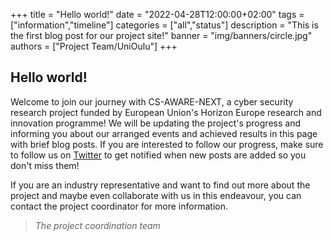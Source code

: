 +++
title = "Hello world!"
date = "2022-04-28T12:00:00+02:00"
tags = ["information","timeline"]
categories = ["all","status"]
description = "This is the first blog post for our project site!"
banner = "img/banners/circle.jpg"
authors = ["Project Team/UniOulu"]
+++

## Hello world!

Welcome to join our journey with CS-AWARE-NEXT, a cyber security research project funded by European Union's Horizon Europe research and innovation programme! We will be updating the project's progress and informing you about our arranged events and achieved results in this page with brief blog posts. If you are interested to follow our progress, make sure to follow us on [Twitter](https://twitter.com/cs_aware_next) to get notified when new posts are added so you don't miss them!

If you are an industry representative and want to find out more about the project and maybe even collaborate with us in this endeavour, you can contact the project coordinator for more information.



> *The project coordination team*